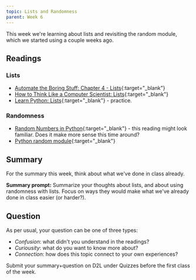 ```yaml
---
topic: Lists and Randomness
parent: Week 6
---
```


This week we're learning about lists and revisiting the random module, which we started using a couple weeks ago. 

## Readings

### Lists

* [Automate the Boring Stuff: Chapter 4 - Lists](https://automatetheboringstuff.com/chapter4/){:target="_blank"}
* [How to Think Like a Computer Scientist: Lists](https://openbookproject.net/thinkcs/python/english3e/lists.html){:target="_blank"}
* [Learn Python: Lists](https://www.learnpython.org/en/Lists){:target="_blank"} - practice.

### Randomness
* [Random Numbers in Python](https://www.geeksforgeeks.org/random-numbers-in-python/#){:target="_blank"} - this reading might look familiar. Does it make more sense this time around?
* [Python random module](https://www.javatpoint.com/python-random-module){:target="_blank"}

## Summary

For the summary this week, think about what we've done in class already. 

**Summary prompt:** Summarize your thoughts about lists, and about using randomness with lists. Focus on ways they would make what we've already done in class easier (or harder?).

## Question

As per usual, your question can be one of three types:
* *Confusion*: what didn't you understand in the readings?
* *Curiousity*: what do you want to know more about?
* *Connection*: how does this topic connect to your own experiences?

Submit your summary+question on D2L under Quizzes before the first class of the week.

